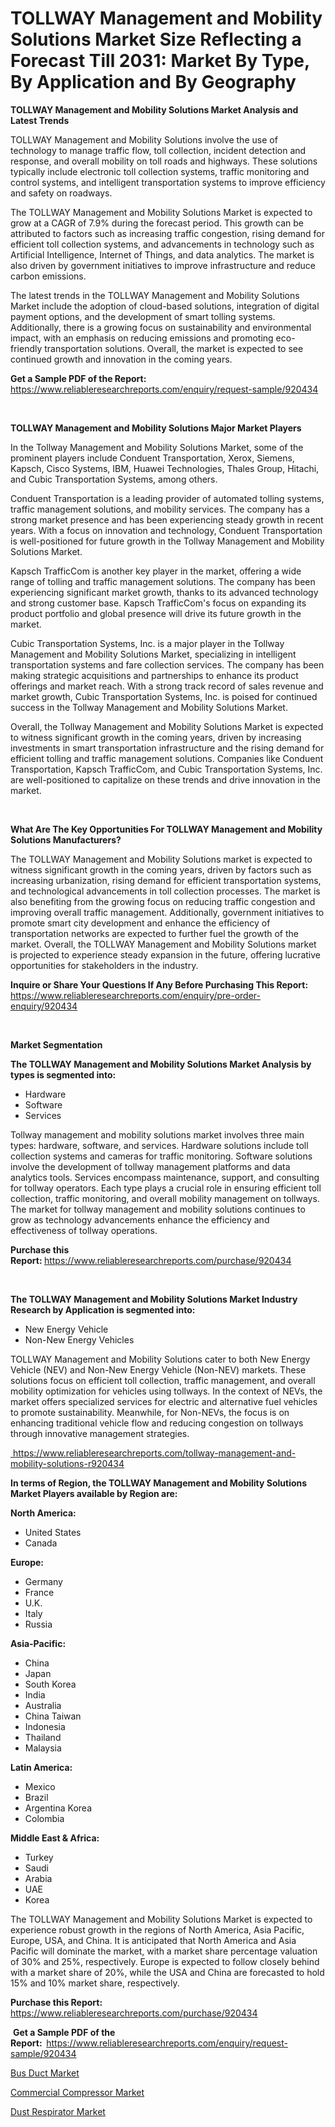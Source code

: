 <p><h1>TOLLWAY Management and Mobility Solutions Market Size Reflecting a Forecast Till 2031: Market By Type, By Application and By Geography</h1></p><p><strong>TOLLWAY Management and Mobility Solutions Market Analysis and Latest Trends</strong></p>
<p><p>TOLLWAY Management and Mobility Solutions involve the use of technology to manage traffic flow, toll collection, incident detection and response, and overall mobility on toll roads and highways. These solutions typically include electronic toll collection systems, traffic monitoring and control systems, and intelligent transportation systems to improve efficiency and safety on roadways.</p><p>The TOLLWAY Management and Mobility Solutions Market is expected to grow at a CAGR of 7.9% during the forecast period. This growth can be attributed to factors such as increasing traffic congestion, rising demand for efficient toll collection systems, and advancements in technology such as Artificial Intelligence, Internet of Things, and data analytics. The market is also driven by government initiatives to improve infrastructure and reduce carbon emissions.</p><p>The latest trends in the TOLLWAY Management and Mobility Solutions Market include the adoption of cloud-based solutions, integration of digital payment options, and the development of smart tolling systems. Additionally, there is a growing focus on sustainability and environmental impact, with an emphasis on reducing emissions and promoting eco-friendly transportation solutions. Overall, the market is expected to see continued growth and innovation in the coming years.</p></p>
<p><strong>Get a Sample PDF of the Report:&nbsp;</strong> <a href="https://www.reliableresearchreports.com/enquiry/request-sample/920434">https://www.reliableresearchreports.com/enquiry/request-sample/920434</a></p>
<p>&nbsp;</p>
<p><strong>TOLLWAY Management and Mobility Solutions Major Market Players</strong></p>
<p><p>In the Tollway Management and Mobility Solutions Market, some of the prominent players include Conduent Transportation, Xerox, Siemens, Kapsch, Cisco Systems, IBM, Huawei Technologies, Thales Group, Hitachi, and Cubic Transportation Systems, among others.</p><p>Conduent Transportation is a leading provider of automated tolling systems, traffic management solutions, and mobility services. The company has a strong market presence and has been experiencing steady growth in recent years. With a focus on innovation and technology, Conduent Transportation is well-positioned for future growth in the Tollway Management and Mobility Solutions Market.</p><p>Kapsch TrafficCom is another key player in the market, offering a wide range of tolling and traffic management solutions. The company has been experiencing significant market growth, thanks to its advanced technology and strong customer base. Kapsch TrafficCom's focus on expanding its product portfolio and global presence will drive its future growth in the market.</p><p>Cubic Transportation Systems, Inc. is a major player in the Tollway Management and Mobility Solutions Market, specializing in intelligent transportation systems and fare collection services. The company has been making strategic acquisitions and partnerships to enhance its product offerings and market reach. With a strong track record of sales revenue and market growth, Cubic Transportation Systems, Inc. is poised for continued success in the Tollway Management and Mobility Solutions Market.</p><p>Overall, the Tollway Management and Mobility Solutions Market is expected to witness significant growth in the coming years, driven by increasing investments in smart transportation infrastructure and the rising demand for efficient tolling and traffic management solutions. Companies like Conduent Transportation, Kapsch TrafficCom, and Cubic Transportation Systems, Inc. are well-positioned to capitalize on these trends and drive innovation in the market.</p></p>
<p>&nbsp;</p>
<p><strong>What Are The Key Opportunities For TOLLWAY Management and Mobility Solutions Manufacturers?</strong></p>
<p><p>The TOLLWAY Management and Mobility Solutions market is expected to witness significant growth in the coming years, driven by factors such as increasing urbanization, rising demand for efficient transportation systems, and technological advancements in toll collection processes. The market is also benefiting from the growing focus on reducing traffic congestion and improving overall traffic management. Additionally, government initiatives to promote smart city development and enhance the efficiency of transportation networks are expected to further fuel the growth of the market. Overall, the TOLLWAY Management and Mobility Solutions market is projected to experience steady expansion in the future, offering lucrative opportunities for stakeholders in the industry.</p></p>
<p><strong>Inquire or Share Your Questions If Any Before Purchasing This Report:</strong> <a href="https://www.reliableresearchreports.com/enquiry/pre-order-enquiry/920434">https://www.reliableresearchreports.com/enquiry/pre-order-enquiry/920434</a></p>
<p>&nbsp;</p>
<p><strong>Market Segmentation</strong></p>
<p><strong>The TOLLWAY Management and Mobility Solutions Market Analysis by types is segmented into:</strong></p>
<p><ul><li>Hardware</li><li>Software</li><li>Services</li></ul></p>
<p><p>Tollway management and mobility solutions market involves three main types: hardware, software, and services. Hardware solutions include toll collection systems and cameras for traffic monitoring. Software solutions involve the development of tollway management platforms and data analytics tools. Services encompass maintenance, support, and consulting for tollway operators. Each type plays a crucial role in ensuring efficient toll collection, traffic monitoring, and overall mobility management on tollways. The market for tollway management and mobility solutions continues to grow as technology advancements enhance the efficiency and effectiveness of tollway operations.</p></p>
<p><strong>Purchase this Report:&nbsp;</strong><a href="https://www.reliableresearchreports.com/purchase/920434">https://www.reliableresearchreports.com/purchase/920434</a></p>
<p>&nbsp;</p>
<p><strong>The TOLLWAY Management and Mobility Solutions Market Industry Research by Application is segmented into:</strong></p>
<p><ul><li>New Energy Vehicle</li><li>Non-New Energy Vehicles</li></ul></p>
<p><p>TOLLWAY Management and Mobility Solutions cater to both New Energy Vehicle (NEV) and Non-New Energy Vehicle (Non-NEV) markets. These solutions focus on efficient toll collection, traffic management, and overall mobility optimization for vehicles using tollways. In the context of NEVs, the market offers specialized services for electric and alternative fuel vehicles to promote sustainability. Meanwhile, for Non-NEVs, the focus is on enhancing traditional vehicle flow and reducing congestion on tollways through innovative management strategies.</p></p>
<p><a href="https://www.reliableresearchreports.com/tollway-management-and-mobility-solutions-r920434">&nbsp;https://www.reliableresearchreports.com/tollway-management-and-mobility-solutions-r920434</a></p>
<p><strong>In terms of Region, the TOLLWAY Management and Mobility Solutions Market Players available by Region are:</strong></p>
<p>
    <p> <strong> North America: </strong>
        <ul>
            <li>United States</li>
            <li>Canada</li>
        </ul>
        </p> 
    <p> <strong> Europe: </strong>
        <ul>
            <li>Germany</li>
            <li>France</li>
            <li>U.K.</li>
            <li>Italy</li>
            <li>Russia</li>
        </ul>
        </p> 
    <p> <strong> Asia-Pacific: </strong>
        <ul>
            <li>China</li>
            <li>Japan</li>
            <li>South Korea</li>
            <li>India</li>
            <li>Australia</li>
            <li>China Taiwan</li>
            <li>Indonesia</li>
            <li>Thailand</li>
            <li>Malaysia</li>
        </ul>
        </p> 
    <p> <strong> Latin America: </strong>
        <ul>
            <li>Mexico</li>
            <li>Brazil</li>
            <li>Argentina Korea</li>
            <li>Colombia</li>
        </ul>
        </p> 
    <p> <strong> Middle East & Africa: </strong>
        <ul>
            <li>Turkey</li>
            <li>Saudi</li>
            <li>Arabia</li>
            <li>UAE</li>
            <li>Korea</li>
        </ul>
    </p>
    </p>
<p><p>The TOLLWAY Management and Mobility Solutions Market is expected to experience robust growth in the regions of North America, Asia Pacific, Europe, USA, and China. It is anticipated that North America and Asia Pacific will dominate the market, with a market share percentage valuation of 30% and 25%, respectively. Europe is expected to follow closely behind with a market share of 20%, while the USA and China are forecasted to hold 15% and 10% market share, respectively.</p></p>
<p><strong>Purchase this Report: </strong><a href="https://www.reliableresearchreports.com/purchase/920434">https://www.reliableresearchreports.com/purchase/920434</a></p>
<p>&nbsp;<strong>Get a Sample PDF of the Report:&nbsp;&nbsp;</strong><a href="https://www.reliableresearchreports.com/enquiry/request-sample/920434">https://www.reliableresearchreports.com/enquiry/request-sample/920434</a></p>
<p><strong></strong></p>
<p><p><a href="https://www.linkedin.com/pulse/bus-duct-market-trends-forecast-competitive-analysis-2031-npimc">Bus Duct Market</a></p><p><a href="https://www.linkedin.com/pulse/commercial-compressor-market-analysis-its-cagr-segmentation-n8qqe">Commercial Compressor Market</a></p><p><a href="https://issuu.com/reportprime-2/docs/dust-respirator-market-size-2030.pptx">Dust Respirator Market</a></p></p>